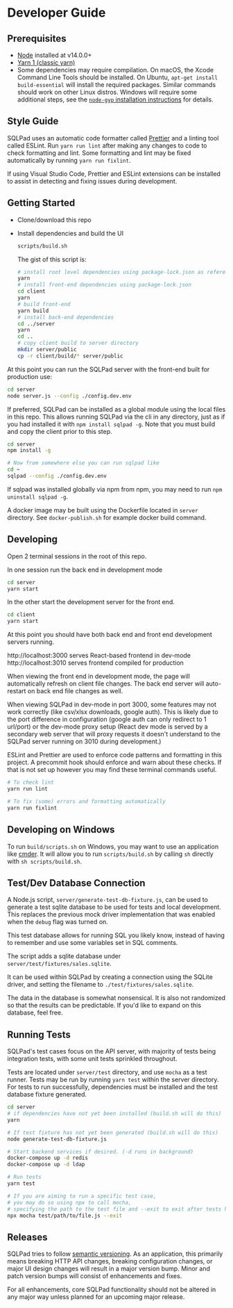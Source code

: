 # Developer Guide

## Prerequisites

- [Node](https://nodejs.org) installed at v14.0.0+
- [Yarn 1 (classic yarn)](https://classic.yarnpkg.com/lang/en/)
- Some dependencies may require compilation. On macOS, the Xcode Command Line Tools should be installed. On Ubuntu, `apt-get install build-essential` will install the required packages. Similar commands should work on other Linux distros. Windows will require some additional steps, see the [`node-gyp` installation instructions](https://github.com/nodejs/node-gyp#installation) for details.

## Style Guide

SQLPad uses an automatic code formatter called [Prettier](https://prettier.io/) and a linting tool called ESLint.
Run `yarn run lint` after making any changes to code to check formatting and lint. Some formatting and lint may be fixed automatically by running `yarn run fixlint`.

If using Visual Studio Code, Prettier and ESLint extensions can be installed to assist in detecting and fixing issues during development.

## Getting Started

- Clone/download this repo
- Install dependencies and build the UI

  ```sh
  scripts/build.sh
  ```

  The gist of this script is:

  ```sh
  # install root level dependencies using package-lock.json as reference
  yarn
  # install front-end dependencies using package-lock.json
  cd client
  yarn
  # build front-end
  yarn build
  # install back-end dependencies
  cd ../server
  yarn
  cd ..
  # copy client build to server directory
  mkdir server/public
  cp -r client/build/* server/public
  ```

At this point you can run the SQLPad server with the front-end built for production use:

```sh
cd server
node server.js --config ./config.dev.env
```

If preferred, SQLPad can be installed as a global module using the local files in this repo. This allows running SQLPad via the cli in any directory, just as if you had installed it with `npm install sqlpad -g`. Note that you must build and copy the client prior to this step.

```sh
cd server
npm install -g

# Now from somewhere else you can run sqlpad like
cd ~
sqlpad --config ./config.dev.env
```

If sqlpad was installed globally via npm from npm, you may need to run `npm uninstall sqlpad -g`.

A docker image may be built using the Dockerfile located in `server` directory. See `docker-publish.sh` for example docker build command.

## Developing

Open 2 terminal sessions in the root of this repo.

In one session run the back end in development mode

```sh
cd server
yarn start
```

In the other start the development server for the front end.

```sh
cd client
yarn start
```

At this point you should have both back end and front end development servers running.

http://localhost:3000 serves React-based frontend in dev-mode  
http://localhost:3010 serves frontend compiled for production

When viewing the front end in development mode, the page will automatically refresh on client file changes. The back end server will auto-restart on back end file changes as well.

When viewing SQLPad in dev-mode in port 3000, some features may not work correctly (like csv/xlsx downloads, google auth). This is likely due to the port difference in configuration (google auth can only redirect to 1 url/port) or the dev-mode proxy setup (React dev mode is served by a secondary web server that will proxy requests it doesn't understand to the SQLPad server running on 3010 during development.)

ESLint and Prettier are used to enforce code patterns and formatting in this project. A precommit hook should enforce and warn about these checks. If that is not set up however you may find these terminal commands useful.

```sh
# To check lint
yarn run lint

# To fix (some) errors and formatting automatically
yarn run fixlint
```

## Developing on Windows

To run `build/scripts.sh` on Windows, you may want to use an application like [cmder](https://cmder.net/). It will allow you to run `scripts/build.sh` by calling `sh` directly with `sh scripts/build.sh`.

## Test/Dev Database Connection

A Node.js script, `server/generate-test-db-fixture.js`, can be used to generate a test sqlite database to be used for tests and local development. This replaces the previous mock driver implementation that was enabled when the `debug` flag was turned on.

This test database allows for running SQL you likely know, instead of having to remember and use some variables set in SQL comments.

The script adds a sqlite database under `server/test/fixtures/sales.sqlite`.

It can be used within SQLPad by creating a connection using the SQLite driver, and setting the filename to `./test/fixtures/sales.sqlite`.

The data in the database is somewhat nonsensical. It is also not randomized so that the results can be predictable. If you'd like to expand on this database, feel free.

## Running Tests

SQLPad's test cases focus on the API server, with majority of tests being integration tests, with some unit tests sprinkled throughout.

Tests are located under `server/test` directory, and use `mocha` as a test runner. Tests may be run by running `yarn test` within the server directory. For tests to run successfully, dependencies must be installed and the test database fixture generated.

```sh
cd server
# if dependencies have not yet been installed (build.sh will do this)
yarn

# If test fixture has not yet been generated (build.sh will do this)
node generate-test-db-fixture.js

# Start backend services if desired. (-d runs in background)
docker-compose up -d redis
docker-compose up -d ldap

# Run tests
yarn test

# If you are aiming to run a specific test case,
# you may do so using npx to call mocha,
# specifying the path to the test file and --exit to exit after tests have run
npx mocha test/path/to/file.js --exit
```

## Releases

SQLPad tries to follow [semantic versioning](https://semver.org/). As an application, this primarily means breaking HTTP API changes, breaking configuration changes, or major UI design changes will result in a major version bump. Minor and patch version bumps will consist of enhancements and fixes.

For all enhancements, core SQLPad functionality should not be altered in any major way unless planned for an upcoming major release.
